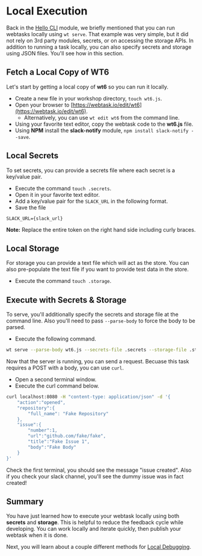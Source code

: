 # Local Execution

Back in the [Hello CLI](hello-cli.md) module, we briefly mentioned that you can run webtasks locally using `wt serve`. That example was very simple, but it did not rely on 3rd party modules, secrets, or on accessing the storage APIs. In addition to running a task locally, you can also specify secrets and storage using JSON files. You'll see how in this section.

## Fetch a Local Copy of WT6

Let's start by getting a local copy of **wt6** so you can run it locally.

- Create a new file in your workshop directory, `touch wt6.js`.
- Open your browser to [https://webtask.io/edit/wt6](https://webtask.io/edit/wt6).
  - Alternatively, you can use `wt edit wt6` from the command line.
- Using your favorite text editor, copy the webtask code to the **wt6.js** file.
- Using **NPM** install the **slack-notify** module, `npm install slack-notify --save`.

## Local Secrets

To set secrets, you can provide a secrets file where each secret is a key/value pair.

- Execute the command `touch .secrets`.
- Open it in your favorite text editor.
- Add a key/value pair for the `SLACK_URL` in the following format.
- Save the file 

```
SLACK_URL={slack_url}
```

**Note:** Replace the entire token on the right hand side including curly braces.


## Local Storage

For storage you can provide a text file which will act as the store. You can also pre-populate the text file if you want to provide test data in the store.

- Execute the command `touch .storage`.

## Execute with Secrets & Storage

To serve, you'll additionally specify the secrets and storage file at the command line. Also you'll need to pass `--parse-body` to force the body to be parsed.

- Execute the following command.

```bash
wt serve --parse-body wt6.js --secrets-file .secrets --storage-file .storage
```

Now that the server is running, you can send a request. Becuase this task requires a POST with a body, you can use `curl`.

- Open a second terminal window.
- Execute the curl command below.

```bash
curl localhost:8080 -H "content-type: application/json" -d '{ 
    "action":"opened", 
    "repository":{ 
        "full_name": "Fake Repository" 
    }, 
    "issue":{ 
        "number":1, 
        "url":"github.com/fake/fake", 
        "title":"Fake Issue 1", 
        "body":"Fake Body" 
    } 
}'
```

Check the first terminal, you should see the message "issue created". Also if you check your slack channel, you'll see the dummy issue was in fact created!

## Summary

You have just learned how to execute your webtask locally using both **secrets** and **storage**. This is helpful to reduce the feedback cycle while developing. You can work locally and iterate quickly, then publish your webtask when it is done.

Next, you will learn about a couple different methods for [Local Debugging](local-debugging.md).